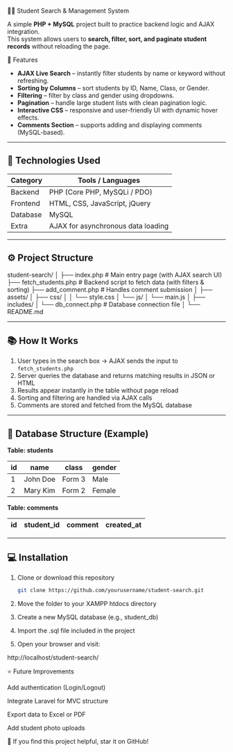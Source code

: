 🧍‍♂️ Student Search & Management System

A simple **PHP + MySQL** project built to practice backend logic and AJAX integration.  
This system allows users to **search, filter, sort, and paginate student records** without reloading the page.


 🚀 Features

- **AJAX Live Search** – instantly filter students by name or keyword without refreshing.  
- **Sorting by Columns** – sort students by ID, Name, Class, or Gender.  
- **Filtering** – filter by class and gender using dropdowns.  
- **Pagination** – handle large student lists with clean pagination logic.  
- **Interactive CSS** – responsive and user-friendly UI with dynamic hover effects.  
- **Comments Section** – supports adding and displaying comments (MySQL-based).  

---

## 🧠 Technologies Used

| Category | Tools / Languages |
|-----------|------------------|
| Backend   | PHP (Core PHP, MySQLi / PDO) |
| Frontend  | HTML, CSS, JavaScript, jQuery |
| Database  | MySQL |
| Extra     | AJAX for asynchronous data loading |

---

## ⚙️ Project Structure

student-search/ │ ├── index.php              # Main entry page (with AJAX search UI) ├── fetch_students.php     # Backend script to fetch data (with filters & sorting) ├── add_comment.php        # Handles comment submission │ ├── assets/ │   ├── css/ │   │   └── style.css │   └── js/ │       └── main.js │ ├── includes/ │   └── db_connect.php     # Database connection file │ └── README.md

---

## 📚 How It Works

1. User types in the search box → AJAX sends the input to `fetch_students.php`
2. Server queries the database and returns matching results in JSON or HTML
3. Results appear instantly in the table without page reload
4. Sorting and filtering are handled via AJAX calls
5. Comments are stored and fetched from the MySQL database

---

## 🧩 Database Structure (Example)

**Table: students**

| id | name | class | gender |
|----|------|--------|--------|
| 1 | John Doe | Form 3 | Male |
| 2 | Mary Kim | Form 2 | Female |

**Table: comments**

| id | student_id | comment | created_at |
|----|-------------|----------|-------------|

---

## 💻 Installation

1. Clone or download this repository  
   ```bash
   git clone https://github.com/yourusername/student-search.git

2. Move the folder to your XAMPP htdocs directory

3. Create a new MySQL database (e.g., student_db)

4. Import the .sql file included in the project

5. Open your browser and visit:

http://localhost/student-search/



⭐ Future Improvements

Add authentication (Login/Logout)

Integrate Laravel for MVC structure

Export data to Excel or PDF

Add student photo uploads



🧡 If you find this project helpful, star it on GitHub!
